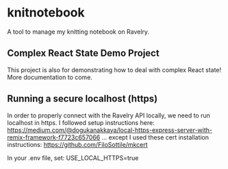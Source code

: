 # knitnotebook

A tool to manage my knitting notebook on Ravelry.

## Complex React State Demo Project

This project is also for demonstrating how to deal with complex React state! More documentation to come.

## Running a secure localhost (https)

In order to properly connect with the Ravelry API locally, we need to run localhost in https.
I followed setup instructions here: https://medium.com/@dogukanakkaya/local-https-express-server-with-remix-framework-f7723c657066
... except I used these cert installation instructions: https://github.com/FiloSottile/mkcert

In your .env file, set: USE_LOCAL_HTTPS=true
